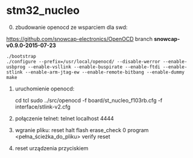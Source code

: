 # stm32_nucleo

0. zbudowanie openocd ze wsparciem dla swd:

<https://github.com/snowcap-electronics/OpenOCD> branch **snowcap-v0.9.0-2015-07-23**

    ./bootstrap
    ./configure --prefix=/usr/local/openocd/ --disable-werror --enable-usbprog --enable-vsllink --enable-buspirate --enable-ftdi --enable-stlink --enable-arm-jtag-ew --enable-remote-bitbang --enable-dummy
    make

    
1. uruchomienie openocd:
 
    cd tcl
    sudo ../src/openocd -f board/st_nucleo_f103rb.cfg -f interface/stlink-v2.cfg

2. połączenie telnet:
    telnet localhost 4444

3. wgranie pliku:
    reset
    halt
    flash erase_check 0
    program <pełna_ścieżka_do_pliku> verify reset

4. reset urządzenia przyciskiem
